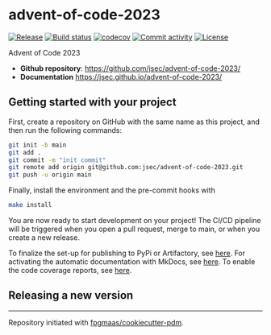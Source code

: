 # advent-of-code-2023

[![Release](https://img.shields.io/github/v/release/jsec/advent-of-code-2023)](https://img.shields.io/github/v/release/jsec/advent-of-code-2023)
[![Build status](https://img.shields.io/github/actions/workflow/status/jsec/advent-of-code-2023/main.yml?branch=main)](https://github.com/jsec/advent-of-code-2023/actions/workflows/main.yml?query=branch%3Amain)
[![codecov](https://codecov.io/gh/jsec/advent-of-code-2023/branch/main/graph/badge.svg)](https://codecov.io/gh/jsec/advent-of-code-2023)
[![Commit activity](https://img.shields.io/github/commit-activity/m/jsec/advent-of-code-2023)](https://img.shields.io/github/commit-activity/m/jsec/advent-of-code-2023)
[![License](https://img.shields.io/github/license/jsec/advent-of-code-2023)](https://img.shields.io/github/license/jsec/advent-of-code-2023)

Advent of Code 2023

- **Github repository**: <https://github.com/jsec/advent-of-code-2023/>
- **Documentation** <https://jsec.github.io/advent-of-code-2023/>

## Getting started with your project

First, create a repository on GitHub with the same name as this project, and then run the following commands:

``` bash
git init -b main
git add .
git commit -m "init commit"
git remote add origin git@github.com:jsec/advent-of-code-2023.git
git push -u origin main
```

Finally, install the environment and the pre-commit hooks with

```bash
make install
```

You are now ready to start development on your project! The CI/CD
pipeline will be triggered when you open a pull request, merge to main,
or when you create a new release.

To finalize the set-up for publishing to PyPi or Artifactory, see
[here](https://fpgmaas.github.io/cookiecutter-pdm/features/publishing/#set-up-for-pypi).
For activating the automatic documentation with MkDocs, see
[here](https://fpgmaas.github.io/cookiecutter-pdm/features/mkdocs/#enabling-the-documentation-on-github).
To enable the code coverage reports, see [here](https://fpgmaas.github.io/cookiecutter-pdm/features/codecov/).

## Releasing a new version



---

Repository initiated with [fpgmaas/cookiecutter-pdm](https://github.com/fpgmaas/cookiecutter-pdm).
